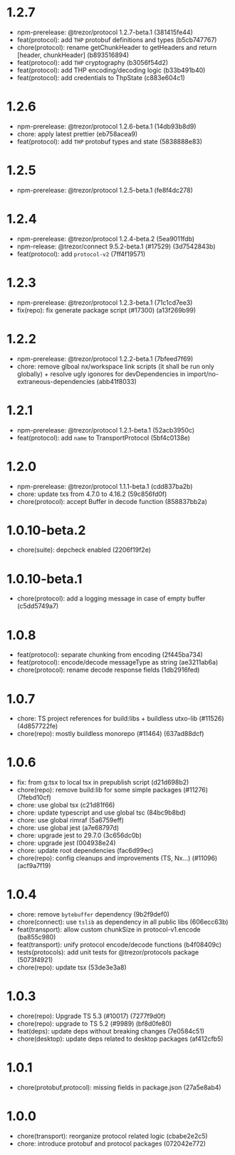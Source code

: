 # 1.2.7

- npm-prerelease: @trezor/protocol 1.2.7-beta.1 (381415fe44)
- feat(protocol): add `THP` protobuf definitions and types (b5cb747767)
- chore(protocol): rename getChunkHeader to getHeaders and return [header, chunkHeader] (b893516894)
- feat(protocol): add `THP` cryptography (b3056f54d2)
- feat(protocol): add THP encoding/decoding logic (b33b491b40)
- feat(protocol): add credentials to ThpState (c883e604c1)

# 1.2.6

- npm-prerelease: @trezor/protocol 1.2.6-beta.1 (14db93b8d9)
- chore: apply latest prettier (eb758acea9)
- feat(protocol): add `THP` protobuf types and state (5838888e83)

# 1.2.5

- npm-prerelease: @trezor/protocol 1.2.5-beta.1 (fe8f4dc278)

# 1.2.4

- npm-prerelease: @trezor/protocol 1.2.4-beta.2 (5ea9011fdb)
- npm-release: @trezor/connect 9.5.2-beta.1 (#17529) (3d7542843b)
- feat(protocol): add `protocol-v2` (7ff4f19571)

# 1.2.3

- npm-prerelease: @trezor/protocol 1.2.3-beta.1 (71c1cd7ee3)
- fix(repo): fix generate package script (#17300) (a13f269b99)

# 1.2.2

- npm-prerelease: @trezor/protocol 1.2.2-beta.1 (7bfeed7f69)
- chore: remove glboal nx/workspace link scripts (it shall be run only globally) + resolve ugly igonores for devDependencies in import/no-extraneous-dependencies (abb41f8033)

# 1.2.1

- npm-prerelease: @trezor/protocol 1.2.1-beta.1 (52acb3950c)
- feat(protocol): add `name` to TransportProtocol (5bf4c0138e)

# 1.2.0

- npm-prerelease: @trezor/protocol 1.1.1-beta.1 (cdd837ba2b)
- chore: update txs from 4.7.0 to 4.16.2 (59c856fd0f)
- chore(protocol): accept Buffer in decode function (858837bb2a)

# 1.0.10-beta.2

- chore(suite): depcheck enabled (2206f19f2e)

# 1.0.10-beta.1

- chore(protocol): add a logging message in case of empty buffer (c5dd5749a7)

# 1.0.8

- feat(protocol): separate chunking from encoding (2f445ba734)
- feat(protocol): encode/decode messageType as string (ae3211ab6a)
- chore(protocol): rename decode response fields (1db2916fed)

# 1.0.7

- chore: TS project references for build:libs + buildless utxo-lib (#11526) (4d857722fe)
- chore(repo): mostly buildless monorepo (#11464) (637ad88dcf)

# 1.0.6

- fix: from g:tsx to local tsx in prepublish script (d21d698b2)
- chore(repo): remove build:lib for some simple packages (#11276) (7febd10cf)
- chore: use global tsx (c21d81f66)
- chore: update typescript and use global tsc (84bc9b8bd)
- chore: use global rimraf (5a6759eff)
- chore: use global jest (a7e68797d)
- chore: upgrade jest to 29.7.0 (3c656dc0b)
- chore: upgrade jest (004938e24)
- chore: update root dependencies (fac6d99ec)
- chore(repo): config cleanups and improvements (TS, Nx...) (#11096) (acf9a7f19)

# 1.0.4

- chore: remove `bytebuffer` dependency (9b2f9def0)
- chore(connect): use `tslib` as dependency in all public libs (606ecc63b)
- feat(transport): allow custom chunkSize in protocol-v1.encode (ba855c980)
- feat(transport): unify protocol encode/decode functions (b4f08409c)
- tests(protocols): add unit tests for @trezor/protocols package (5073f4921)
- chore(repo): update tsx (53de3e3a8)

# 1.0.3

- chore(repo): Upgrade TS 5.3 (#10017) (7277f9d0f)
- chore(repo): upgrade to TS 5.2 (#9989) (bf8d0fe80)
- feat(deps): update deps without breaking changes (7e0584c51)
- chore(desktop): update deps related to desktop packages (af412cfb5)

# 1.0.1

- chore(protobuf,protocol): missing fields in package.json (27a5e8ab4)

# 1.0.0

- chore(transport): reorganize protocol related logic (cbabe2e2c5)
- chore: introduce protobuf and protocol packages (072042e772)
